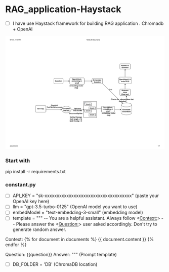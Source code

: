 # RAG_application-Haystack
- [ ] I have use Haystack framework for building RAG application . Chromadb + OpenAI
<p align="center">
  <img src="rag_page-0001.jpg" width="550" title="hover text">
</p>

### Start with 
pip install -r requirements.txt

### constant.py
- [ ] API_KEY = "sk-xxxxxxxxxxxxxxxxxxxxxxxxxxxxxxxxxxxx" (paste your OpenAI key here)
- [ ] llm = "gpt-3.5-turbo-0125" (OpenAI model you want to use)
- [ ] embedModel = "text-embedding-3-small" (embedding model)
- [ ] template = """ 
-- You are a helpful assistant. Always follow <<Context:>>
-- Please answer the <<Question:>> user asked accordingly. Don't try to generate random answer.

Context:
{% for document in documents %}
    {{ document.content }}
{% endfor %}

Question: {{question}}
Answer:
""" (Prompt template)

- [ ] DB_FOLDER = 'DB' (ChromaDB location)
